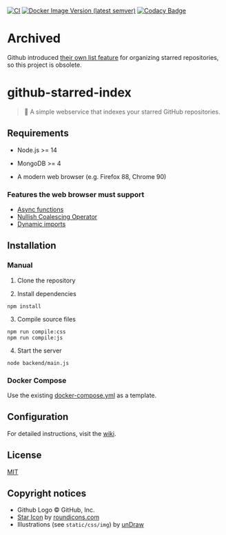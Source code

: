 [![CI](https://github.com/axelrindle/github-starred-index/actions/workflows/ci.yml/badge.svg)](https://github.com/axelrindle/github-starred-index/actions/workflows/ci.yml)
[![Docker Image Version (latest semver)](https://img.shields.io/docker/v/axelrindle/github-starred-index?logo=docker)](https://hub.docker.com/r/axelrindle/github-starred-index)
[![Codacy Badge](https://app.codacy.com/project/badge/Grade/a47268802b464d99bea82318d82ab83f)](https://www.codacy.com/gh/axelrindle/github-starred-index/dashboard?utm_source=github.com&amp;utm_medium=referral&amp;utm_content=axelrindle/github-starred-index&amp;utm_campaign=Badge_Grade)

# Archived

Github introduced [their own list feature](https://docs.github.com/en/get-started/exploring-projects-on-github/saving-repositories-with-stars#organizing-starred-repositories-with-lists) for organizing starred repositories, so this project is obsolete.

# github-starred-index

> :stars: A simple webservice that indexes your starred GitHub repositories.

## Requirements

- Node.js >= 14

- MongoDB >= 4

- A modern web browser (e.g. Firefox 88, Chrome 90)

### Features the web browser must support

- [Async functions](https://caniuse.com/async-functions)
- [Nullish Coalescing Operator](https://caniuse.com/mdn-javascript_operators_nullish_coalescing)
- [Dynamic imports](https://caniuse.com/es6-module-dynamic-import)

## Installation

### Manual

1. Clone the repository

2. Install dependencies

```shell
npm install
```

3. Compile source files

```shell
npm run compile:css
npm run compile:js
```

4. Start the server

```shell
node backend/main.js
```

### Docker Compose

Use the existing [docker-compose.yml](https://github.com/axelrindle/github-starred-index/blob/main/docker-compose.yml) as a template.

## Configuration

For detailed instructions, visit the [wiki](https://github.com/axelrindle/github-starred-index/wiki).

## License

[MIT](LICENSE)

## Copyright notices

- Github Logo &copy; GitHub, Inc.
- [Star Icon](https://www.iconfinder.com/icons/1679614/bright_christmas_decorate_decoration_favourite_light_star_icon) by [roundicons.com](https://roundicons.com/)
- Illustrations (see `static/css/img`) by [unDraw](https://undraw.co/)

